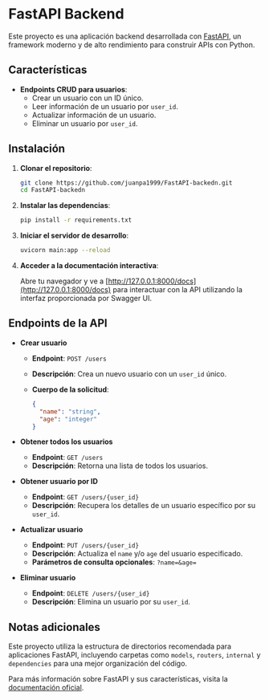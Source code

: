 # FastAPI Backend

Este proyecto es una aplicación backend desarrollada con [FastAPI](https://fastapi.tiangolo.com/es/), un framework moderno y de alto rendimiento para construir APIs con Python.

## Características

- **Endpoints CRUD para usuarios**:
  - Crear un usuario con un ID único.
  - Leer información de un usuario por `user_id`.
  - Actualizar información de un usuario.
  - Eliminar un usuario por `user_id`.

## Instalación

1. **Clonar el repositorio**:

    ```bash
    git clone https://github.com/juanpa1999/FastAPI-backedn.git
    cd FastAPI-backedn
    ```

2. **Instalar las dependencias**:

    ```bash
    pip install -r requirements.txt
    ```

3. **Iniciar el servidor de desarrollo**:

    ```bash
    uvicorn main:app --reload
    ```

4. **Acceder a la documentación interactiva**:

    Abre tu navegador y ve a [http://127.0.0.1:8000/docs](http://127.0.0.1:8000/docs) para interactuar con la API utilizando la interfaz proporcionada por Swagger UI.

## Endpoints de la API

- **Crear usuario**

  - **Endpoint**: `POST /users`
  - **Descripción**: Crea un nuevo usuario con un `user_id` único.
  - **Cuerpo de la solicitud**:

    ```json
    {
      "name": "string",
      "age": "integer"
    }
    ```

- **Obtener todos los usuarios**

  - **Endpoint**: `GET /users`
  - **Descripción**: Retorna una lista de todos los usuarios.

- **Obtener usuario por ID**

  - **Endpoint**: `GET /users/{user_id}`
  - **Descripción**: Recupera los detalles de un usuario específico por su `user_id`.

- **Actualizar usuario**

  - **Endpoint**: `PUT /users/{user_id}`
  - **Descripción**: Actualiza el `name` y/o `age` del usuario especificado.
  - **Parámetros de consulta opcionales**: `?name=&age=`

- **Eliminar usuario**

  - **Endpoint**: `DELETE /users/{user_id}`
  - **Descripción**: Elimina un usuario por su `user_id`.

## Notas adicionales

Este proyecto utiliza la estructura de directorios recomendada para aplicaciones FastAPI, incluyendo carpetas como `models`, `routers`, `internal` y `dependencies` para una mejor organización del código.

Para más información sobre FastAPI y sus características, visita la [documentación oficial](https://fastapi.tiangolo.com/es/).

